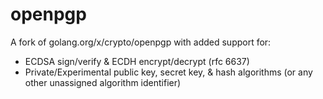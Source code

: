 # openpgp

A fork of golang.org/x/crypto/openpgp with added support for:

* ECDSA sign/verify & ECDH encrypt/decrypt (rfc 6637)
* Private/Experimental public key, secret key, & hash algorithms (or any other unassigned algorithm identifier)
